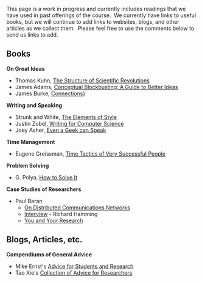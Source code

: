 This page is a work in progress and currently includes readings that we
have used in past offerings of the course.  We currently have links to
useful books, but we will continue to add links to websites, blogs, and
other articles as we collect them.  Please feel free to use the comments
below to send us links to add.

## Books

**On Great Ideas**

-   Thomas Kuhn, [The Structure of Scientific Revolutions](http://goo.gl/CJKWu)
-   James Adams, [Conceptual Blockbusting: A Guide to Better Ideas](http://goo.gl/RgOnY)
-   James Burke, [Connections](http://goo.gl/xj3k9)}

**Writing and Speaking**

-   Strunk and White, [The Elements of Style](http://www.bartleby.com/141/)
-   Justin Zobel, [Writing for Computer Science](http://goo.gl/atuQz)
-   Joey Asher, [Even a Geek can Speak](http://goo.gl/eHuqj)

**Time Management**

-   Eugene Greissman, [Time Tactics of Very Successful People](http://goo.gl/i4NqQ)

**Problem Solving**

-   G. Polya, [How to Solve It](http://goo.gl/EOjO5)

**Case Studies of Researchers**

-   Paul Baran
    -   [On Distributed Communications Networks](http://www.gtnoise.net/classes/cs7001/fall_2008/readings/baran.pdf)
    -   [Interview](http://www.gtnoise.net/classes/cs7001/fall_2008/readings/baran-int.pdf) -   Richard Hamming
    -   [You and Your Research](http://www.cs.virginia.edu/~robins/YouAndYourResearch.pdf)


## Blogs, Articles, etc.

**Compendiums of General Advice**

-   Mike Ernst\'s [Advice for Students and Research](http://homes.cs.washington.edu/~mernst/advice/ "Mike Ernst Advice")
-   Tao Xie\'s [Collection of Advice for Researchers](http://web.engr.illinois.edu/~taoxie/advice.htm "Tao Xie's Advice Collection")

